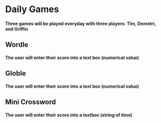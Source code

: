 # Daily Games

#### Three games will be played everyday with three players: Tim, Demetri, and Griffin

## Wordle
#### The user will enter their score into a text box (numerical value)

## Globle
#### The user will enter their score into a text box (numerical value)

## Mini Crossword
#### The user will enter their score into a textbox (string of time)

